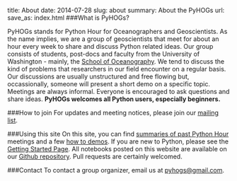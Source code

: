 title: About
date: 2014-07-28
slug: about
summary: About the PyHOGs
url:
save_as: index.html
###What is PyHOGs?

PyHOGs stands for Python Hour for Oceanographers and Geoscientists. As the name implies, we are a group of geoscientists that meet for about an hour every week to share and discuss Python related ideas. Our group consists of students, post-docs and faculty from the University of Washington - mainly, the [School of Oceanography](http://www.ocean.washington.edu/). We tend to discuss the kind of problems that researchers in our field encounter on a regular basis. Our discussions are usually unstructured and free flowing but, occassionally, someone will present a short demo on a specific topic. Meetings are always informal. Everyone is encouraged to ask questions and share ideas. **PyHOGs welcomes all Python users, especially beginners.**


###How to join
For updates and meeting notices, please join our [mailing list](https://mailman1.u.washington.edu/mailman/listinfo/pyhogs). 

###Using this site
On this site, you can find [summaries of past Python Hour](../category/python-hour) meetings and a few [how to demos](../category/how-to). If you are new to Python, please see the [Getting Started Page](pages/getting-started). All notebooks posted on this website are available on our [Github repository](https://github.com/PyHOGS/pyhogs-code). Pull requests are certainly welcomed.

###Contact
To contact a group organizer, email us at <pyhogs@gmail.com>.
